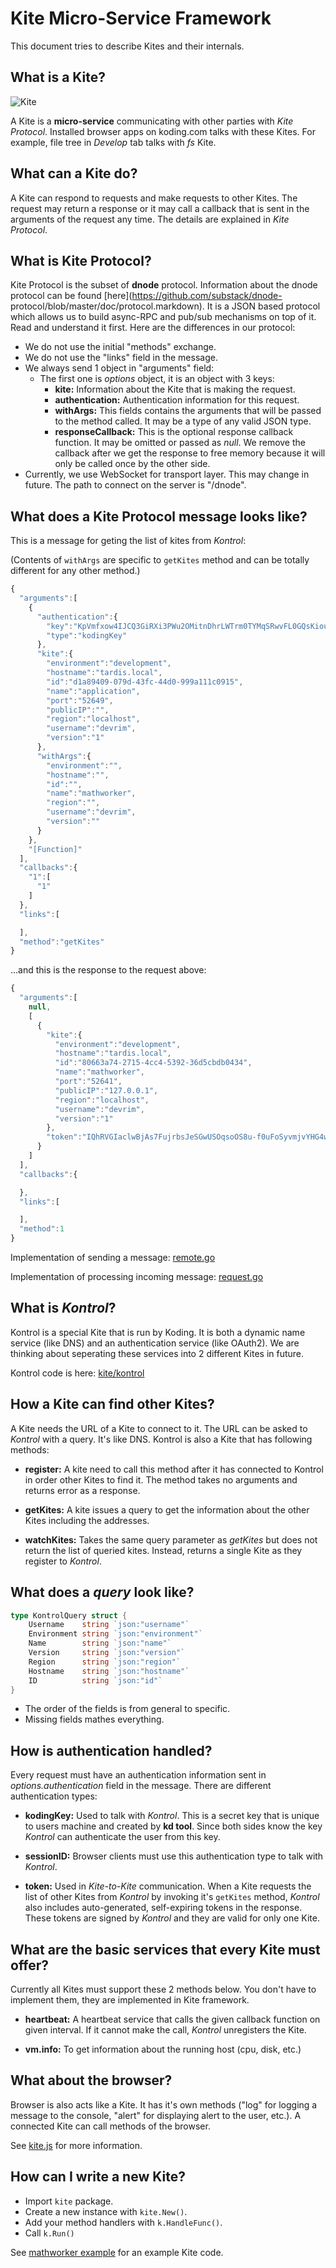Kite Micro-Service Framework
============================

This document tries to describe Kites and their internals.

What is a Kite?
---------------

![Kite](http://i.imgur.com/iNcltPN.png)

A Kite is a **micro-service** communicating with other parties with *Kite Protocol*.
Installed browser apps on koding.com talks with these Kites. For example, file tree in
*Develop* tab talks with *fs* Kite.

What can a Kite do?
-------------------

A Kite can respond to requests and make requests to other Kites. The request
may return a response or it may call a callback that is sent in the arguments
of the request any time. The details are explained in *Kite Protocol*.

What is Kite Protocol?
----------------------

Kite Protocol is the subset of **dnode** protocol. Information about the dnode
protocol can be found [here](https://github.com/substack/dnode-
protocol/blob/master/doc/protocol.markdown). It is a JSON based protocol which
allows us to build async-RPC and pub/sub mechanisms on top of it. Read and
understand it first. Here are the differences in our protocol:

* We do not use the initial "methods" exchange.
* We do not use the "links" field in the message.
* We always send 1 object in "arguments" field:
    * The first one is *options* object, it is an object with 3 keys:
        * **kite:** Information about the Kite that is making the request.
        * **authentication:** Authentication information for this request.
        * **withArgs:** This fields contains the arguments that will be passed to the method called. It may be a type of any valid JSON type.
        * **responseCallback:** This is the optional response callback function. It may be omitted or passed as *null*. We remove the callback after we get the response to free memory because it will only be called once by the other side.
* Currently, we use WebSocket for transport layer. This may change in future. The path to connect on the server is "/dnode".


What does a Kite Protocol message looks like?
---------------------------------------------

This is a message for geting the list of kites from *Kontrol*:

(Contents of `withArgs` are specific to `getKites` method and can be totally different for any other method.)

```js
{
  "arguments":[
    {
      "authentication":{
        "key":"KpVmfxow4IJCQ3GiRXi3PWu2OMitnDhrLWTrm0TYMqSRwvFL0GQsKiouBL889Iu9",
        "type":"kodingKey"
      },
      "kite":{
        "environment":"development",
        "hostname":"tardis.local",
        "id":"d1a89409-079d-43fc-44d0-999a111c0915",
        "name":"application",
        "port":"52649",
        "publicIP":"",
        "region":"localhost",
        "username":"devrim",
        "version":"1"
      },
      "withArgs":{
        "environment":"",
        "hostname":"",
        "id":"",
        "name":"mathworker",
        "region":"",
        "username":"devrim",
        "version":""
      }
    },
    "[Function]"
  ],
  "callbacks":{
    "1":[
      "1"
    ]
  },
  "links":[

  ],
  "method":"getKites"
}
```

...and this is the response to the request above:

```js
{
  "arguments":[
    null,
    [
      {
        "kite":{
          "environment":"development",
          "hostname":"tardis.local",
          "id":"80663a74-2715-4cc4-5392-36d5cbdb0434",
          "name":"mathworker",
          "port":"52641",
          "publicIP":"127.0.0.1",
          "region":"localhost",
          "username":"devrim",
          "version":"1"
        },
        "token":"IQhRVGIaclwBjAs7FujrbsJeSGwUSOqsoOS8u-f0uFoSyvmjvYHG4wgpdcS36sxixP1giH3nn--JDzA4KMuupZnkyZzi0NbCb_ktX-asGWPzyhU45lvPuBRxVvgQKHTr6uD9kmxhgmbdN3sohcX7JpqTlkuJSVnGwLyFio6s4NkAYcQ="
      }
    ]
  ],
  "callbacks":{

  },
  "links":[

  ],
  "method":1
}
```

Implementation of sending a message: [remote.go](https://github.com/koding/koding/blob/master/kite/remote.go)

Implementation of processing incoming message: [request.go](https://github.com/koding/koding/blob/master/request.go)

What is *Kontrol*?
------------------

Kontrol is a special Kite that is run by Koding. It is both a dynamic name
service (like DNS) and an authentication service (like OAuth2). We are thinking
about seperating these services into 2 different Kites in future.

Kontrol code is here: [kite/kontrol](https://github.com/koding/kite/tree/master/kontrol)

How a Kite can find other Kites?
--------------------------------

A Kite needs the URL of a Kite to connect to it. The URL can be asked to *Kontrol* with a query. It's like DNS. Kontrol is also a Kite that has following methods:

* **register:** A kite need to call this method after it has connected to Kontrol in order other Kites to find it. The method takes no arguments and returns error as a response.

* **getKites:** A kite issues a query to get the information about the other Kites including the addresses.

* **watchKites:** Takes the same query parameter as *getKites* but does not return the list of queried kites. Instead, returns a single Kite as they register to *Kontrol*.

What does a *query* look like?
----------------------------

```go
type KontrolQuery struct {
    Username    string `json:"username"`
    Environment string `json:"environment"`
    Name        string `json:"name"`
    Version     string `json:"version"`
    Region      string `json:"region"`
    Hostname    string `json:"hostname"`
    ID          string `json:"id"`
}
```

* The order of the fields is from general to specific.
* Missing fields mathes everything.


How is authentication handled?
------------------------------

Every request must have an authentication information sent in *options.authentication* field in the message. There are different authentication types:

* **kodingKey:** Used to talk with *Kontrol*. This is a secret key that is unique to users machine and created by **kd tool**. Since both sides know the key *Kontrol* can authenticate the user from this key.

* **sessionID:** Browser clients must use this authentication type to talk with *Kontrol*.

* **token:** Used in *Kite-to-Kite* communication. When a Kite requests the list of other Kites from *Kontrol* by invoking it's `getKites` method, *Kontrol* also includes auto-generated, self-expiring tokens in the response. These tokens are signed by *Kontrol* and they are valid for only one Kite.

What are the basic services that every Kite must offer?
------------------------------------------------------------

Currently all Kites must support these 2 methods below. You don't have to
implement them, they are implemented in Kite framework.

* **heartbeat:** A heartbeat service that calls the given callback function on given interval. If it cannot make the call, *Kontrol* unregisters the Kite.

* **vm.info:** To get information about the running host (cpu, disk, etc.)


What about the browser?
-----------------------

Browser is also acts like a Kite. It has it's own methods ("log" for logging a
message to the console, "alert" for displaying alert to the user, etc.). A
connected Kite can call methods of the browser. 

See [kite.js](https://github.com/koding/kite.js) for more information.


How can I write a new Kite?
---------------------------

* Import `kite` package.
* Create a new instance with `kite.New()`.
* Add your method handlers with `k.HandleFunc()`.
* Call `k.Run()`

See [mathworker example](https://github.com/koding/kite/blob/master/examples/mathworker.go)
for an example Kite code.
